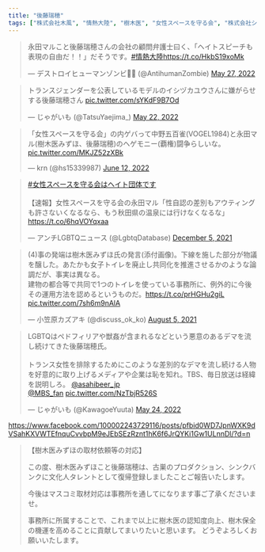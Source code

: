 ```yaml
---
title: "後藤瑞穂"
tags: ["株式会社木風", "情熱大陸", "樹木医", "女性スペースを守る会", "株式会社シンクバンク"]
---
```


<blockquote class="twitter-tweet"><p lang="ja" dir="ltr">永田マルこと後藤瑞穂さんの会社の顧問弁護士曰く、「ヘイトスピーチも表現の自由だ！！」だそうです。<a href="https://twitter.com/hashtag/%E6%83%85%E7%86%B1%E5%A4%A7%E9%99%B8?src=hash&amp;ref_src=twsrc%5Etfw">#情熱大陸</a><a href="https://t.co/HkbS19xoMk">https://t.co/HkbS19xoMk</a></p>&mdash; デストロイヒューマンゾンビ🏳️‍⚧️ (@AntihumanZombie) <a href="https://twitter.com/AntihumanZombie/status/1530018429993791489?ref_src=twsrc%5Etfw">May 27, 2022</a></blockquote> <script async src="https://platform.twitter.com/widgets.js" charset="utf-8"></script>

<blockquote class="twitter-tweet"><p lang="ja" dir="ltr">トランスジェンダーを公表しているモデルのイシヅカユウさんに嫌がらせする後藤瑞穂さん <a href="https://t.co/sYKdF9B7Od">pic.twitter.com/sYKdF9B7Od</a></p>&mdash; じゃがいも (@TatsuYaejima_) <a href="https://twitter.com/TatsuYaejima_/status/1528477405350100992?ref_src=twsrc%5Etfw">May 22, 2022</a></blockquote> <script async src="https://platform.twitter.com/widgets.js" charset="utf-8"></script>


<blockquote class="twitter-tweet"><p lang="ja" dir="ltr">「女性スペースを守る会」の内ゲバって中野五百雀(VOGEL1984)と永田マル(樹木医みずほ、後藤瑞穂)のヘゲモニー(覇権)闘争らしいな。 <a href="https://t.co/MKJZ52zXBk">pic.twitter.com/MKJZ52zXBk</a></p>&mdash; krn (@hs15339987) <a href="https://twitter.com/hs15339987/status/1535801908014682112?ref_src=twsrc%5Etfw">June 12, 2022</a></blockquote> <script async src="https://platform.twitter.com/widgets.js" charset="utf-8"></script>
</html>

<blockquote class="twitter-tweet"><p lang="ja" dir="ltr"><a href="https://twitter.com/hashtag/%E5%A5%B3%E6%80%A7%E3%82%B9%E3%83%9A%E3%83%BC%E3%82%B9%E3%82%92%E5%AE%88%E3%82%8B%E4%BC%9A%E3%81%AF%E3%83%98%E3%82%A4%E3%83%88%E5%9B%A3%E4%BD%93%E3%81%A7%E3%81%99?src=hash&amp;ref_src=twsrc%5Etfw">#女性スペースを守る会はヘイト団体です</a><br><br>【速報】女性スペースを守る会の永田マル「性自認の差別もアウティングも許さないくなるなら、もう秋田県の温泉には行けなくなるな」<a href="https://t.co/6hqVOYqxaa">https://t.co/6hqVOYqxaa</a></p>&mdash; アンチLGBTQニュース (@LgbtqDatabase) <a href="https://twitter.com/LgbtqDatabase/status/1467373472221626371?ref_src=twsrc%5Etfw">December 5, 2021</a></blockquote> <script async src="https://platform.twitter.com/widgets.js" charset="utf-8"></script>

<blockquote class="twitter-tweet"><p lang="ja" dir="ltr">(4)事の発端は樹木医みずほ氏の発言(添付画像)。下線を施した部分が物議を醸した。あたかも女子トイレを廃止し共同化を推進させるかのような論調だが、事実は異なる。<br>建物の都合等で共同で1つのトイレを使っている事務所に、例外的に今後その運用方法を認めるというものだ。<a href="https://t.co/prHGHu2giL">https://t.co/prHGHu2giL</a> <a href="https://t.co/7sh6m9nAlA">pic.twitter.com/7sh6m9nAlA</a></p>&mdash; 小笠原カズアキ (@discuss_ok_ko) <a href="https://twitter.com/discuss_ok_ko/status/1423267357519007748?ref_src=twsrc%5Etfw">August 5, 2021</a></blockquote> <script async src="https://platform.twitter.com/widgets.js" charset="utf-8"></script>

<blockquote class="twitter-tweet"><p lang="ja" dir="ltr">LGBTQはペドフィリアや獣姦が含まれるなどという悪意のあるデマを流し続けてきた後藤瑞穂氏。<br><br>トランス女性を排除するためにこのような差別的なデマを流し続ける人物を好意的に取り上げるメディアや企業は恥を知れ。TBS、毎日放送は経緯を説明しろ。 <a href="https://twitter.com/asahibeer_jp?ref_src=twsrc%5Etfw">@asahibeer_jp</a><br> <a href="https://twitter.com/MBS_fan?ref_src=twsrc%5Etfw">@MBS_fan</a> <a href="https://t.co/NzTbjR526S">pic.twitter.com/NzTbjR526S</a></p>&mdash; じゃがいも (@KawagoeYuuta) <a href="https://twitter.com/KawagoeYuuta/status/1528984379376435200?ref_src=twsrc%5Etfw">May 24, 2022</a></blockquote> <script async src="https://platform.twitter.com/widgets.js" charset="utf-8"></script>

https://www.facebook.com/100002243729116/posts/pfbid0WD7JpnWXK9dVSahKXVWTEfnquCvvbpM9eJEbSEzRznt1hK6f6JrQYKi1Gw1ULnnDl/?d=n

> 【樹木医みずほの取材依頼等の対応】
> 
> この度、樹木医みずほこと後藤瑞穂は、古巣のプロダクション、シンクバンクに文化人タレントとして復帰登録しましたことご報告いたします。
> 
> 今後はマスコミ取材対応は事務所を通してになります事ご了承くださいませ。
> 
> 事務所に所属することで、これまで以上に樹木医の認知度向上、樹木保全の機運を高めることに貢献してまいりたいと思います。
> どうぞよろしくお願いいたします。